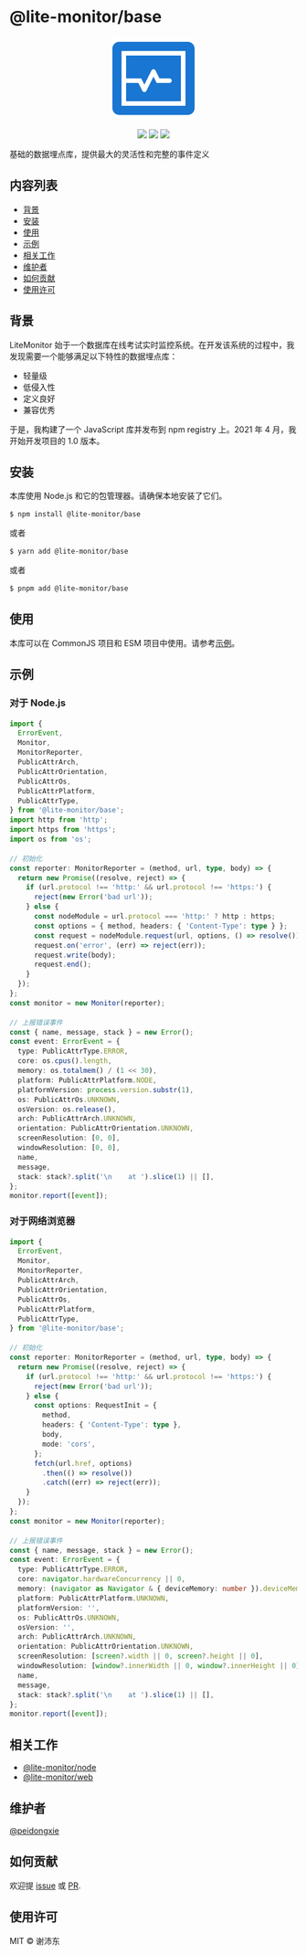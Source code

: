 # @lite-monitor/base

<p align="center">
  <img src="https://raw.githubusercontent.com/peidongxie/lite-monitor/main/packages/frontend/public/logo.png">
</p>
<p align="center">
  <img src="https://img.shields.io/github/license/peidongxie/lite-monitor" />
  <img src="https://img.shields.io/github/package-json/v/peidongxie/lite-monitor" />
  <img src="https://img.shields.io/npm/v/@lite-monitor/base" />
</p>

基础的数据埋点库，提供最大的灵活性和完整的事件定义

## 内容列表

- [背景](#背景)
- [安装](#安装)
- [使用](#使用)
- [示例](#示例)
- [相关工作](#相关工作)
- [维护者](#维护者)
- [如何贡献](#如何贡献)
- [使用许可](#使用许可)

## 背景

LiteMonitor 始于一个数据库在线考试实时监控系统。在开发该系统的过程中，我发现需要一个能够满足以下特性的数据埋点库：

- 轻量级
- 低侵入性
- 定义良好
- 兼容优秀

于是，我构建了一个 JavaScript 库并发布到 npm registry 上。2021 年 4 月，我开始开发项目的 1.0 版本。

## 安装

本库使用 Node.js 和它的包管理器。请确保本地安装了它们。

```sh
$ npm install @lite-monitor/base
```

或者

```sh
$ yarn add @lite-monitor/base
```

或者

```sh
$ pnpm add @lite-monitor/base
```

## 使用

本库可以在 CommonJS 项目和 ESM 项目中使用。请参考[示例](#示例)。

## 示例

### 对于 Node.js

```typescript
import {
  ErrorEvent,
  Monitor,
  MonitorReporter,
  PublicAttrArch,
  PublicAttrOrientation,
  PublicAttrOs,
  PublicAttrPlatform,
  PublicAttrType,
} from '@lite-monitor/base';
import http from 'http';
import https from 'https';
import os from 'os';

// 初始化
const reporter: MonitorReporter = (method, url, type, body) => {
  return new Promise((resolve, reject) => {
    if (url.protocol !== 'http:' && url.protocol !== 'https:') {
      reject(new Error('bad url'));
    } else {
      const nodeModule = url.protocol === 'http:' ? http : https;
      const options = { method, headers: { 'Content-Type': type } };
      const request = nodeModule.request(url, options, () => resolve());
      request.on('error', (err) => reject(err));
      request.write(body);
      request.end();
    }
  });
};
const monitor = new Monitor(reporter);

// 上报错误事件
const { name, message, stack } = new Error();
const event: ErrorEvent = {
  type: PublicAttrType.ERROR,
  core: os.cpus().length,
  memory: os.totalmem() / (1 << 30),
  platform: PublicAttrPlatform.NODE,
  platformVersion: process.version.substr(1),
  os: PublicAttrOs.UNKNOWN,
  osVersion: os.release(),
  arch: PublicAttrArch.UNKNOWN,
  orientation: PublicAttrOrientation.UNKNOWN,
  screenResolution: [0, 0],
  windowResolution: [0, 0],
  name,
  message,
  stack: stack?.split('\n    at ').slice(1) || [],
};
monitor.report([event]);
```

### 对于网络浏览器

```typescript
import {
  ErrorEvent,
  Monitor,
  MonitorReporter,
  PublicAttrArch,
  PublicAttrOrientation,
  PublicAttrOs,
  PublicAttrPlatform,
  PublicAttrType,
} from '@lite-monitor/base';

// 初始化
const reporter: MonitorReporter = (method, url, type, body) => {
  return new Promise((resolve, reject) => {
    if (url.protocol !== 'http:' && url.protocol !== 'https:') {
      reject(new Error('bad url'));
    } else {
      const options: RequestInit = {
        method,
        headers: { 'Content-Type': type },
        body,
        mode: 'cors',
      };
      fetch(url.href, options)
        .then(() => resolve())
        .catch((err) => reject(err));
    }
  });
};
const monitor = new Monitor(reporter);

// 上报错误事件
const { name, message, stack } = new Error();
const event: ErrorEvent = {
  type: PublicAttrType.ERROR,
  core: navigator.hardwareConcurrency || 0,
  memory: (navigator as Navigator & { deviceMemory: number }).deviceMemory || 0,
  platform: PublicAttrPlatform.UNKNOWN,
  platformVersion: '',
  os: PublicAttrOs.UNKNOWN,
  osVersion: '',
  arch: PublicAttrArch.UNKNOWN,
  orientation: PublicAttrOrientation.UNKNOWN,
  screenResolution: [screen?.width || 0, screen?.height || 0],
  windowResolution: [window?.innerWidth || 0, window?.innerHeight || 0],
  name,
  message,
  stack: stack?.split('\n    at ').slice(1) || [],
};
monitor.report([event]);
```

## 相关工作

- [@lite-monitor/node](https://github.com/peidongxie/lite-monitor/tree/main/packages/lite-monitor-node)
- [@lite-monitor/web](https://github.com/peidongxie/lite-monitor/tree/main/packages/lite-monitor-web)

## 维护者

[@peidongxie](https://github.com/peidongxie)

## 如何贡献

欢迎提 [issue](https://github.com/peidongxie/lite-monitor/issues/new) 或 [PR](https://github.com/peidongxie/lite-monitor/compare).

## 使用许可

MIT © 谢沛东
